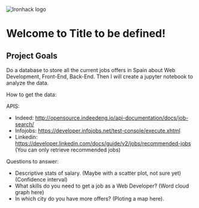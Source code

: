 
![Ironhack logo](https://i.imgur.com/1QgrNNw.png)

# Welcome to Title to be defined!

## Project Goals
Do a database to store all the current jobs offers in Spain about Web Development, Front-End, Back-End. Then I will create a jupyter notebook to analyze the data.

How to get the data:

 APIS:
  - Indeed: http://opensource.indeedeng.io/api-documentation/docs/job-search/
  - Infojobs: https://developer.infojobs.net/test-console/execute.xhtml
  - Linkedin: https://developer.linkedin.com/docs/guide/v2/jobs/recommended-jobs (You can only retrieve recommended jobs)
  
 Questions to answer:
  - Descriptive stats of salary. (Maybe with a scatter plot, not sure yet) (Confidence interval)
  - What skills do you need to get a job as a Web Developer? (Word cloud graph here)
  - In which city do you have more offers? (Ploting a map here).
  
 
